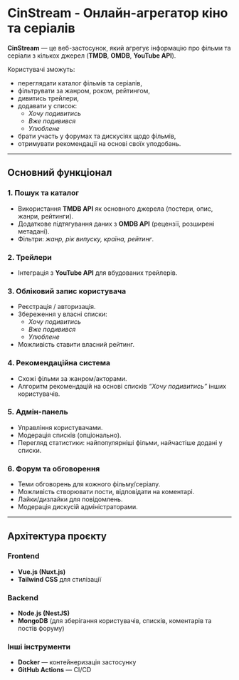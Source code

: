 # CinStream - Онлайн-агрегатор кіно та серіалів

**CinStream** — це веб-застосунок, який агрегує інформацію про фільми та серіали з кількох джерел (**TMDB**, **OMDB**, **YouTube API**).  

Користувачі зможуть:
- переглядати каталог фільмів та серіалів,
- фільтрувати за жанром, роком, рейтингом,
- дивитись трейлери,
- додавати у список:  
  - *Хочу подивитись*  
  - *Вже подивився*  
  - *Улюблене*
- брати участь у форумах та дискусіях щодо фільмів,
- отримувати рекомендації на основі своїх уподобань.

---

## Основний функціонал

### 1. Пошук та каталог
- Використання **TMDB API** як основного джерела (постери, опис, жанри, рейтинги).  
- Додаткове підтягування даних з **OMDB API** (рецензії, розширені метадані).  
- Фільтри: *жанр, рік випуску, країна, рейтинг*.  

### 2. Трейлери
- Інтеграція з **YouTube API** для вбудованих трейлерів.  

### 3. Обліковий запис користувача
- Реєстрація / авторизація.  
- Збереження у власні списки:  
  - *Хочу подивитись*  
  - *Вже подивився*  
  - *Улюблене*  
- Можливість ставити власний рейтинг.  

### 4. Рекомендаційна система
- Схожі фільми за жанром/акторами.  
- Алгоритм рекомендацій на основі списків *“Хочу подивитись”* інших користувачів.  

### 5. Адмін-панель
- Управління користувачами.  
- Модерація списків (опціонально).  
- Перегляд статистики: найпопулярніші фільми, найчастіше додані у списки.  

### 6. Форум та обговорення
- Теми обговорень для кожного фільму/серіалу.  
- Можливість створювати пости, відповідати на коментарі.  
- Лайки/дизлайки для повідомлень.  
- Модерація дискусій адміністраторами.  

---

## Архітектура проєкту

### Frontend
- **Vue.js (Nuxt.js)**  
- **Tailwind CSS** для стилізації  

### Backend
- **Node.js (NestJS)**  
- **MongoDB** (для зберігання користувачів, списків, коментарів та постів форуму)  

### Інші інструменти
- **Docker** — контейнеризація застосунку  
- **GitHub Actions** — CI/CD  
